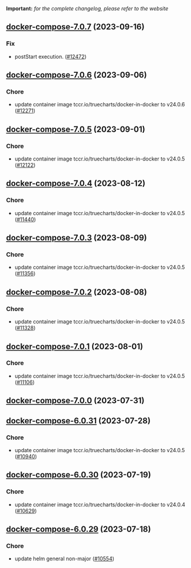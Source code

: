 **Important:**
*for the complete changelog, please refer to the website*




## [docker-compose-7.0.7](https://github.com/truecharts/charts/compare/docker-compose-7.0.6...docker-compose-7.0.7) (2023-09-16)

### Fix

- postStart execution. ([#12472](https://github.com/truecharts/charts/issues/12472))
  
  


## [docker-compose-7.0.6](https://github.com/truecharts/charts/compare/docker-compose-7.0.5...docker-compose-7.0.6) (2023-09-06)

### Chore

- update container image tccr.io/truecharts/docker-in-docker to v24.0.6 ([#12271](https://github.com/truecharts/charts/issues/12271))
  
  


## [docker-compose-7.0.5](https://github.com/truecharts/charts/compare/docker-compose-7.0.4...docker-compose-7.0.5) (2023-09-01)

### Chore

- update container image tccr.io/truecharts/docker-in-docker to v24.0.5 ([#12122](https://github.com/truecharts/charts/issues/12122))
  
  


## [docker-compose-7.0.4](https://github.com/truecharts/charts/compare/docker-compose-7.0.3...docker-compose-7.0.4) (2023-08-12)

### Chore

- update container image tccr.io/truecharts/docker-in-docker to v24.0.5 ([#11440](https://github.com/truecharts/charts/issues/11440))
  
  


## [docker-compose-7.0.3](https://github.com/truecharts/charts/compare/docker-compose-7.0.2...docker-compose-7.0.3) (2023-08-09)

### Chore

- update container image tccr.io/truecharts/docker-in-docker to v24.0.5 ([#11356](https://github.com/truecharts/charts/issues/11356))
  
  


## [docker-compose-7.0.2](https://github.com/truecharts/charts/compare/docker-compose-7.0.1...docker-compose-7.0.2) (2023-08-08)

### Chore

- update container image tccr.io/truecharts/docker-in-docker to v24.0.5 ([#11328](https://github.com/truecharts/charts/issues/11328))
  
  


## [docker-compose-7.0.1](https://github.com/truecharts/charts/compare/docker-compose-7.0.0...docker-compose-7.0.1) (2023-08-01)

### Chore

- update container image tccr.io/truecharts/docker-in-docker to v24.0.5 ([#11106](https://github.com/truecharts/charts/issues/11106))
  
  



## [docker-compose-7.0.0](https://github.com/truecharts/charts/compare/docker-compose-6.0.31...docker-compose-7.0.0) (2023-07-31)




## [docker-compose-6.0.31](https://github.com/truecharts/charts/compare/docker-compose-6.0.30...docker-compose-6.0.31) (2023-07-28)

### Chore

- update container image tccr.io/truecharts/docker-in-docker to v24.0.5 ([#10940](https://github.com/truecharts/charts/issues/10940))
  
  


## [docker-compose-6.0.30](https://github.com/truecharts/charts/compare/docker-compose-6.0.29...docker-compose-6.0.30) (2023-07-19)

### Chore

- update container image tccr.io/truecharts/docker-in-docker to v24.0.4 ([#10629](https://github.com/truecharts/charts/issues/10629))
  
  


## [docker-compose-6.0.29](https://github.com/truecharts/charts/compare/docker-compose-6.0.28...docker-compose-6.0.29) (2023-07-18)

### Chore

- update helm general non-major ([#10554](https://github.com/truecharts/charts/issues/10554))
  
